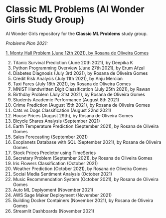 # Classic ML Problems (AI Wonder Girls Study Group)

AI Wonder Girls repository for the **Classic ML Problems** study group.

*Problems Plan 2021:*

[1. Monty Hall Problem (June 12th 2021), by Rosana de Oliveira Gomes](https://github.com/rogomes/aiwondergirls-classic-ML-problems/blob/main/monty_hall/MontyHall.ipynb)

2. Titanic Survival Prediction (June 20th 2021), by Deepika K
3. Python Programming Overview (June 27th 2021), by Erum Afzal
4. Diabetes Diagnosis (July 3rd 2021), by Rosana de Oliveira Gomes
5. Credit Risk Analysis (July 11th 2021), by Anju Mercian
6. Taxi Fares (July 18th 2021), by Rosana de Oliveira Gomes
7. MNIST Handwritten Digit Classification (July 25th 2021), by Rawan
8. Birthday Problem (July 31st 2021), by Rosana de Oliveira Gomes
9. Students Academic Performance (August 8th 2021)
10. Crime Prediction (August 15th 2021), by Rosana de Oliveira Gomes 
11. Cats vs Dogs Classification (August 22nd 2021)
12. House Prices (August 29th), by Rosana de Oliveira Gomes
13. Bicycle Shares Analysis (September 2021) 
14. Earth Temperature Prediction (September 2021), by Rosana de Oliveira Gomes
15. Sales Forecasting (September 2021)
16. Exoplanets Database with SQL (September 2021), by Rosana de Oliveira Gomes
17. Stock Prices Predictor using TimeSeries 
18. Secretary Problem (September 2021), by Rosana de Oliveira Gomes
19. Iris Flowers Classification (October 2021)
20. Weather Prediction (October 2021), by Rosana de Oliveira Gomes 
21. Social Media Sentiment Analysis (October 2021)
22. Music Recommendation System (October 2021), by Rosana de Oliveira Gomes
23. Auto ML Deplyoment (November 2021)
25. AWS Sage Maker Deployment (November 2021)
25. Building Docker Containers (November 2021), by Rosana de Oliveira Gomes
26. Streamlit Dashboards (November 2021)

